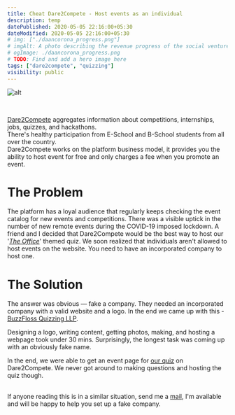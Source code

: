 ```yaml
---
title: Cheat Dare2Compete - Host events as an individual
description: temp
datePublished: 2020-05-05 22:16:00+05:30
dateModified: 2020-05-05 22:16:00+05:30
# img: ["./daancorona_progress.png"]
# imgAlt: A photo describing the revenue progress of the social venture startup, DaanCorona.
# ogImage: ./daancorona_progress.png
# TODO: Find and add a hero image here
tags: ["dare2compete", "quizzing"]
visibility: public
---
```


<!-- PELICAN_BEGIN_SUMMARY -->  
![alt](..\images\BuzzFlossQuizzing\BuzzFloss.png)  

<br>

[Dare2Compete](https://dare2compete.com/) aggregates information about competitions, internships, jobs, quizzes, and hackathons. <br> There's healthy participation from E-School and B-School students from all over the country. <br> Dare2Compete works on the platform business model, it provides you the ability to host event for free and only charges a fee when you promote an event. <br>

<!-- PELICAN_END_SUMMARY -->   

# The Problem    

The platform has a loyal audience that regularly keeps checking the event catalog for new events and competitions. There was a visible uptick in the number of new remote events during the COVID-19 imposed lockdown. A friend and I decided that Dare2Compete would be the best way to host our '[*The Office*](https://theofficeslack.com/)' themed quiz. We soon realized that individuals aren't allowed to host events on the website. You need to have an incorporated company to host one.    

# The Solution    

The answer was obvious — fake a company. They needed an incorporated company with a valid website and a logo. In the end we came up with this - [BuzzFloss Quizzing LLP](https://subwayharearmy.github.io/pages/buzz-floss-quizzing.html).     <br>       
  
Designing a logo, writing content, getting photos, making, and hosting a webpage took under 30 mins. Surprisingly, the longest task was coming up with an obviously fake name. <br>

In the end, we were able to get an event page for [our quiz](https://dare2compete.com/o/the-office-quiz-buzzfloss-quizzing-llp-106752) on Dare2Compete. We never got around to making questions and hosting the quiz though. <br> <br>

If anyone reading this is in a similar situation, send me a [mail](mailto:ayushyembarwar@gmail.com?cc=f2016657@pilani.bits-pilani.ac.in&subject=Need%20to%20make%20a%20fake%20company%20(Blog%20Redirect)&body=Hello%2C%20Ayush.%0D%0A%0D%0A), I'm available and will be happy to help you set up a fake company.  